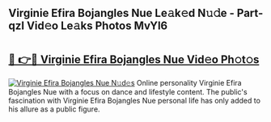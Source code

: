 ## Virginie Efira Bojangles Nue Le𝚊k𝚎d N𝚞𝚍e - Part-qzI Vid𝚎o Le𝚊ks Photos MvYl6

# <h2><a href="http://fb6k4t.evod.top/?m=Virginie+Efira+Bojangles+Nue">🔗 👉🔴 Virginie Efira Bojangles Nue Vid𝚎o Ph𝚘t𝚘s</a></h2>

[![Virginie Efira Bojangles Nue N𝚞d𝚎s](https://i.imgur.com/8V9OHl7.gif)](http://fb6k4t.evod.top/?m=Virginie+Efira+Bojangles+Nue)
Online personality Virginie Efira Bojangles Nue with a focus on dance and lifestyle content. The public's fascination with Virginie Efira Bojangles Nue personal life has only added to his allure as a public figure. 
